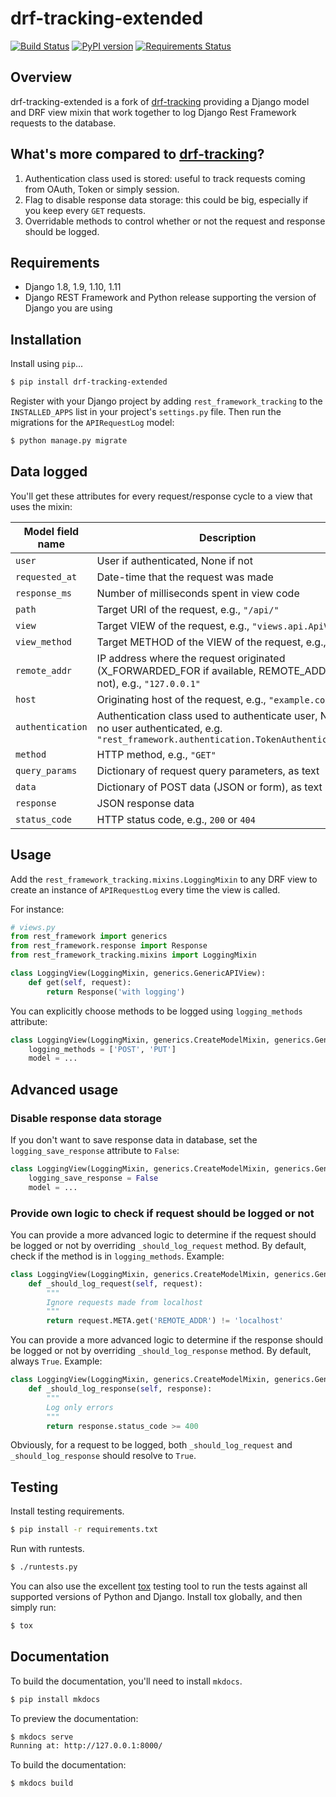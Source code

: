 # drf-tracking-extended

[![Build Status](https://travis-ci.org/frankie567/drf-tracking.svg?branch=drf-tracking-extended)](https://travis-ci.org/frankie567/drf-tracking)
[![PyPI version](https://badge.fury.io/py/drf-tracking-extended.svg)](https://badge.fury.io/py/drf-tracking-extended)
[![Requirements Status](https://requires.io/github/frankie567/drf-tracking/requirements.svg?branch=drf-tracking-extended)](https://requires.io/github/frankie567/drf-tracking/requirements/?branch=drf-tracking-extended)

## Overview

drf-tracking-extended is a fork of [drf-tracking](https://github.com/aschn/drf-tracking) providing a Django model and DRF view mixin that work together to log Django Rest Framework requests to the database.

## What's more compared to [drf-tracking](https://github.com/aschn/drf-tracking)?

1. Authentication class used is stored: useful to track requests coming from OAuth, Token or simply session.
2. Flag to disable response data storage: this could be big, especially if you keep every `GET` requests.
3. Overridable methods to control whether or not the request and response should be logged.

## Requirements

* Django 1.8, 1.9, 1.10, 1.11
* Django REST Framework and Python release supporting the version of Django you are using

## Installation

Install using `pip`...

```bash
$ pip install drf-tracking-extended
```

Register with your Django project by adding `rest_framework_tracking`
to the `INSTALLED_APPS` list in your project's `settings.py` file.
Then run the migrations for the `APIRequestLog` model:

```bash
$ python manage.py migrate
```

## Data logged

You'll get these attributes for every request/response cycle to a view that uses the mixin:

 Model field name | Description | Model field type
------------------|-------------|-----------------
`user` | User if authenticated, None if not | Foreign Key
`requested_at` | Date-time that the request was made | DateTimeField
`response_ms` | Number of milliseconds spent in view code | PositiveIntegerField
`path` | Target URI of the request, e.g., `"/api/"` | CharField
`view` | Target VIEW of the request, e.g., `"views.api.ApiView"` | CharField
`view_method` | Target METHOD of the VIEW of the request, e.g., `"get"` | CharField
`remote_addr` | IP address where the request originated (X_FORWARDED_FOR if available, REMOTE_ADDR if not), e.g., `"127.0.0.1"` | GenericIPAddressField
`host` | Originating host of the request, e.g., `"example.com"` | URLField
`authentication` | Authentication class used to authenticate user, None if no user authenticated, e.g. `"rest_framework.authentication.TokenAuthentication"` | CharField
`method` | HTTP method, e.g., `"GET"` | CharField
`query_params` | Dictionary of request query parameters, as text | TextField
`data` | Dictionary of POST data (JSON or form), as text | TextField
`response` | JSON response data | TextField
`status_code` | HTTP status code, e.g., `200` or `404` | PositiveIntegerField

## Usage

Add the `rest_framework_tracking.mixins.LoggingMixin` to any DRF view
to create an instance of `APIRequestLog` every time the view is called.

For instance:
```python
# views.py
from rest_framework import generics
from rest_framework.response import Response
from rest_framework_tracking.mixins import LoggingMixin

class LoggingView(LoggingMixin, generics.GenericAPIView):
    def get(self, request):
        return Response('with logging')
```

You can explicitly choose methods to be logged using `logging_methods` attribute:
```python
class LoggingView(LoggingMixin, generics.CreateModelMixin, generics.GenericAPIView):
    logging_methods = ['POST', 'PUT']
    model = ...
```

## Advanced usage

### Disable response data storage

If you don't want to save response data in database, set the `logging_save_response` attribute to `False`:
```python
class LoggingView(LoggingMixin, generics.CreateModelMixin, generics.GenericAPIView):
    logging_save_response = False
    model = ...
```

### Provide own logic to check if request should be logged or not

You can provide a more advanced logic to determine if the request should be logged or not by overriding `_should_log_request` method. By default, check if the method is in `logging_methods`. Example:
```python
class LoggingView(LoggingMixin, generics.CreateModelMixin, generics.GenericAPIView):
    def _should_log_request(self, request):
        """
        Ignore requests made from localhost
        """
        return request.META.get('REMOTE_ADDR') != 'localhost'
```

You can provide a more advanced logic to determine if the response should be logged or not by overriding `_should_log_response` method. By default, always `True`. Example:
```python
class LoggingView(LoggingMixin, generics.CreateModelMixin, generics.GenericAPIView):
    def _should_log_response(self, response):
        """
        Log only errors
        """
        return response.status_code >= 400
```

Obviously, for a request to be logged, both `_should_log_request` and `_should_log_response` should resolve to `True`.

## Testing

Install testing requirements.

```bash
$ pip install -r requirements.txt
```

Run with runtests.

```bash
$ ./runtests.py
```

You can also use the excellent [tox](http://tox.readthedocs.org/en/latest/) testing tool to run the tests against all supported versions of Python and Django. Install tox globally, and then simply run:

```bash
$ tox
```

## Documentation

To build the documentation, you'll need to install `mkdocs`.

```bash
$ pip install mkdocs
```

To preview the documentation:

```bash
$ mkdocs serve
Running at: http://127.0.0.1:8000/
```

To build the documentation:

```bash
$ mkdocs build
```
